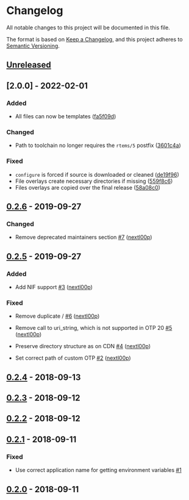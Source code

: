 # Changelog

All notable changes to this project will be documented in this file.

The format is based on [Keep a Changelog](https://keepachangelog.com/en/1.0.0/),
and this project adheres to
[Semantic Versioning](https://semver.org/spec/v2.0.0.html).

## [Unreleased]

## [2.0.0] - 2022-02-01

### Added

- All files can now be templates ([fa5f09d](https://github.com/grisp/grisp_tools/commit/fa5f09dea255bb5dd6dae6427d2df5f00fd02105))

### Changed

- Path to toolchain no longer requires the `rtems/5` postfix ([3601c4a](https://github.com/grisp/grisp_tools/commit/3601c4a6de55f1a3b4d0bbbb6ee58b7a372db354))

### Fixed

- `configure` is forced if source is downloaded or cleaned ([de19f96](https://github.com/grisp/grisp_tools/commit/de19f96182b5dd58f8fdec2e75cabb6e64adf40d))
- File overlays create necessary directories if missing ([559f8c6](https://github.com/grisp/grisp_tools/commit/559f8c64887b90619cb9d5cc4d0433ec04905211))
- Files overlays are copied over the final release ([58a08c0](https://github.com/grisp/grisp_tools/commit/58a08c038134ee84535d801dbd8c10f34006b838))

## [0.2.6] - 2019-09-27

### Changed

- Remove deprecated maintainers section [\#7](https://github.com/grisp/grisp_tools/pull/7) ([nextl00p](https://github.com/nextl00p))

## [0.2.5] - 2019-09-27

### Added
- Add NIF support [\#3](https://github.com/grisp/grisp_tools/pull/3) ([nextl00p](https://github.com/nextl00p))

### Fixed

- Remove duplicate / [\#6](https://github.com/grisp/grisp_tools/pull/6) ([nextl00p](https://github.com/nextl00p))
- Remove call to uri\_string, which is not supported in OTP 20 [\#5](https://github.com/grisp/grisp_tools/pull/5) ([nextl00p](https://github.com/nextl00p))
- Preserve directory structure as on CDN [\#4](https://github.com/grisp/grisp_tools/pull/4) ([nextl00p](https://github.com/nextl00p))

- Set correct path of custom OTP [\#2](https://github.com/grisp/grisp_tools/pull/2) ([nextl00p](https://github.com/nextl00p))

## [0.2.4] - 2018-09-13

## [0.2.3] - 2018-09-12

## [0.2.2] - 2018-09-12

## [0.2.1] - 2018-09-11

### Fixed

- Use correct application name for getting environment variables [\#1](https://github.com/grisp/grisp_tools/issues/1)

## [0.2.0] - 2018-09-11


[Unreleased]: https://github.com/grisp/grisp_tools/compare/0.2.6...HEAD
[0.2.6]: https://github.com/grisp/grisp_tools/compare/0.2.6...0.2.6
[0.2.5]: https://github.com/grisp/grisp_tools/compare/0.2.4...0.2.5
[0.2.4]: https://github.com/grisp/grisp_tools/compare/0.2.3...0.2.4
[0.2.3]: https://github.com/grisp/grisp_tools/compare/0.2.2...0.2.3
[0.2.2]: https://github.com/grisp/grisp_tools/compare/0.2.1...0.2.2
[0.2.1]: https://github.com/grisp/grisp_tools/compare/0.2.0...0.2.1
[0.2.0]: https://github.com/grisp/grisp_tools/compare/05cf2b8a58ef7decfbb0f043d25f5f20bb3c45c6...0.2.0
